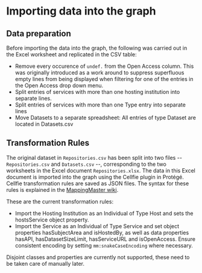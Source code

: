 # Importing data into the graph


## Data preparation

Before importing the data into the graph, the following was carried out in the Excel worksheet and replicated in the CSV table:
- Remove every occurence of `undef.` from the Open Access column. This was originally introduced as a work around to suppress superfluous empty lines from being displayed when filtering for one of the entries in the Open Access drop down menu.
- Split entries of services with more than one hosting institution into separate lines.
- Split entries of services with more than one Type entry into separate lines
- Move Datasets to a separate spreadsheet: All entries of type Dataset are located in Datasets.csv

## Transformation Rules

The original dataset in `Repositories.csv` has been split into two files -- `Repositories.csv` and `Datasets.csv` --, corresponding to the two worksheets in the Excel document `Repositories.xlsx`. The data in this Excel document is imported into the graph using the Cellfie plugin in Protégé. Cellfie transformation rules are saved as JSON files. The syntax for these rules is explained in the [MappingMaster wiki](https://github.com/protegeproject/mapping-master/wiki/MappingMasterDSL).

These are the current transformation rules:
- Import the Hosting Institution as an Individual of Type Host and sets the hostsService object property.
- Import the Service as an Individual of Type Service and set object properties hasSubjectArea and isHostedBy, as well as data properties hasAPI, hasDatasetSizeLimit, hasServiceURL and isOpenAccess. Ensure consistent encoding by setting `mm:snakeCaseEncoding` where necessary.

Disjoint classes and properties are currently not supported, these need to be taken care of manually later.
